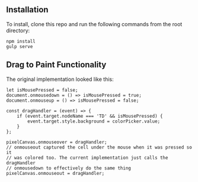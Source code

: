 ## Installation

To install, clone this repo and run the following commands from the root directory:

```
npm install
gulp serve
```

## Drag to Paint Functionality

The original implementation looked like this:

```
let isMousePressed = false;
document.onmousedown = () => isMousePressed = true;
document.onmouseup = () => isMousePressed = false;

const dragHandler = (event) => {
    if (event.target.nodeName === 'TD' && isMousePressed) {
        event.target.style.background = colorPicker.value;
    }
};

pixelCanvas.onmouseover = dragHandler;
// onmouseout captured the cell under the mouse when it was pressed so it
// was colored too. The current implementation just calls the dragHandler
// onmousedown to effectively do the same thing
pixelCanvas.onmouseout = dragHandler;
```
